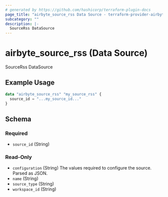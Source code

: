 ```yaml
---
# generated by https://github.com/hashicorp/terraform-plugin-docs
page_title: "airbyte_source_rss Data Source - terraform-provider-airbyte"
subcategory: ""
description: |-
  SourceRss DataSource
---
```


# airbyte_source_rss (Data Source)

SourceRss DataSource

## Example Usage

```terraform
data "airbyte_source_rss" "my_source_rss" {
  source_id = "...my_source_id..."
}
```

<!-- schema generated by tfplugindocs -->
## Schema

### Required

- `source_id` (String)

### Read-Only

- `configuration` (String) The values required to configure the source. Parsed as JSON.
- `name` (String)
- `source_type` (String)
- `workspace_id` (String)
